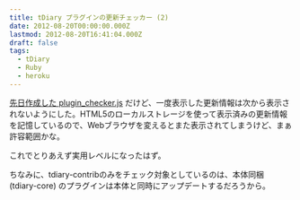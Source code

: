 ```yaml
---
title: tDiary プラグインの更新チェッカー (2)
date: 2012-08-20T00:00:00.000Z
lastmod: 2012-08-20T16:41:04.000Z
draft: false
tags:
  - tDiary
  - Ruby
  - heroku
---
```


[先日作成した plugin_checker.js](/posts/20120818/p01) だけど、一度表示した更新情報は次から表示されないようにした。HTML5のローカルストレージを使って表示済みの更新情報を記憶しているので、Webブラウザを変えるとまた表示されてしまうけど、まぁ許容範囲かな。

これでとりあえず実用レベルになったはず。

ちなみに、tdiary-contribのみをチェック対象としているのは、本体同梱 (tdiary-core) のプラグインは本体と同時にアップデートするだろうから。
